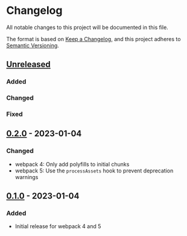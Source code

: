 <!-- 
SPDX-FileCopyrightText: 2023 Ferdinand Thiessen <rpm@fthiessen.de>
SPDX-License-Identifier: EUPL-1.2
--->
# Changelog

All notable changes to this project will be documented in this file.

The format is based on [Keep a Changelog](https://keepachangelog.com/en/1.0.0/),
and this project adheres to [Semantic Versioning](https://semver.org/spec/v2.0.0.html).

## [Unreleased]
### Added
### Changed
### Fixed

## [0.2.0] - 2023-01-04
### Changed
- webpack 4: Only add polyfills to initial chunks
- webpack 5: Use the `processAssets` hook to prevent deprecation warnings

## [0.1.0] - 2023-01-04

### Added 

- Initial release for webpack 4 and 5

[unreleased]: https://github.com/susnux/webpack-plugin-corejs/compare/v0.2.0...HEAD
[0.2.0]: https://github.com/susnux/webpack-plugin-corejs/releases/tag/v0.2.0
[0.1.0]: https://github.com/susnux/webpack-plugin-corejs/releases/tag/v0.1.0
